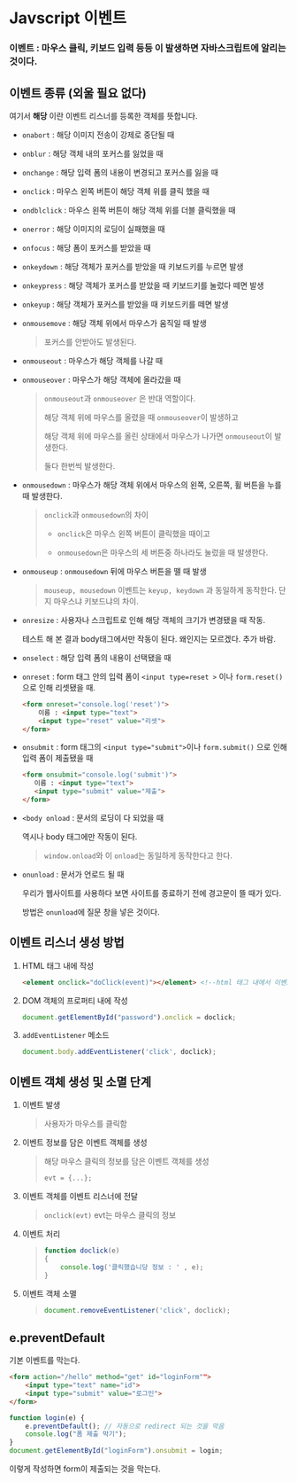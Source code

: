 # Javscript 이벤트

### 이벤트 : 마우스 클릭, 키보드 입력 등등 이 발생하면 자바스크립트에 알리는 것이다.

## 이벤트 종류 (외울 필요 없다)

여기서 **해당** 이란 이벤트 리스너를 등록한 객체를 뜻합니다.

* `onabort` : 해당 이미지 전송이 강제로 중단될 때

* `onblur` : 해당 객체 내의 포커스를 잃었을 때

* `onchange` : 해당 입력 폼의 내용이 변경되고 포커스를 잃을 때

* `onclick` : 마우스 왼쪽 버튼이 해당 객체 위를 클릭 했을 때

* `ondblclick` : 마우스 왼쪽 버튼이 해당 객체 위를 더블 클릭했을 때

* `onerror` : 해당 이미지의 로딩이 실패했을 때

* `onfocus` : 해당 폼이 포커스를 받았을 때

* `onkeydown` : 해당 객체가 포커스를 받았을 때 키보드키를 누르면 발생

* `onkeypress` : 해당 객체가 포커스를 받았을 때 키보드키를 눌렀다 떼면 발생

* `onkeyup` : 해당 객체가 포커스를 받았을 때 키보드키를 떼면 발생

* `onmousemove` : 해당 객체 위에서 마우스가 움직일 때 발생

  > 포커스를 안받아도 발생된다.

* `onmouseout` : 마우스가 해당 객체를 나갈 때

* `onmouseover` : 마우스가 해당 객체에 올라갔을 때

  > `onmouseout`과 `onmouseover` 은 반대 역할이다.
  > 
  > 해당 객체 위에 마우스를 올렸을 때 `onmouseover`이 발생하고
  > 
  > 해당 객체 위에 마우스를 올린 상태에서 마우스가 나가면 `onmouseout`이 발생한다.
  > 
  > 둘다 한번씩 발생한다.

* `onmousedown` : 마우스가 해당 객체 위에서 마우스의 왼쪽, 오른쪽, 휠 버튼을 누를 때 발생한다.

  > `onclick`과 `onmousedown`의 차이
  > 
  > * `onclick`은 마우스 왼쪽 버튼이 클릭했을 때이고
  > 
  > * `onmousedown`은 마우스의 세 버튼중 하나라도 눌렀을 때 발생한다.

* `onmouseup` : `onmousedown` 뒤에 마우스 버튼을 뗄 때 발생

  > `mouseup, mousedown` 이벤트는 `keyup, keydown` 과 동일하게 동작한다. 단지 마우스냐 키보드냐의 차이.

* `onresize` : 사용자나 스크립트로 인해 해당 객체의 크기가 변경됐을 때 작동. 

  테스트 해 본 결과 body태그에서만 작동이 된다. 왜인지는 모르겠다. 추가 바람.

* `onselect` : 해당 입력 폼의 내용이 선택됐을 때

* `onreset` : form 태그 안의 입력 폼이 `<input type=reset >`  이나 `form.reset()`으로 인해 리셋됐을 때.

  ```html
  <form onreset="console.log('reset')">
      이름 : <input type="text">
      <input type="reset" value="리셋">
  </form>
  ```

* `onsubmit` : form 태그의 `<input type="submit">`이나 `form.submit()` 으로 인해 입력 폼이 제출됐을 때

  ```html
  <form onsubmit="console.log('submit')">
     이름 : <input type="text">
     <input type="submit" value="제출">     
  </form>
  ```

* `<body onload` : 문서의 로딩이 다 되었을 때

  역시나 body 태그에만 작동이 된다.

  > `window.onload`와 이 `onload`는 동일하게 동작한다고 한다.

* `onunload` : 문서가 언로드 될 때

  우리가 웹사이트를 사용하다 보면 사이트를 종료하기 전에 경고문이 뜰 때가 있다.

  방법은 `onunload`에 질문 창을 넣은 것이다.



## 이벤트 리스너 생성 방법

1. HTML 태그 내에 작성

   ```html
   <element onclick="doClick(event)"></element> <!--html 태그 내에서 이벤트 객체는 event로 관리한다.-->
   ```

2. DOM 객체의 프로퍼티 내에 작성

   ```javascript
   document.getElementById("password").onclick = doclick;
   ```

3. `addEventListener` 메소드

   ```javascript
   document.body.addEventListener('click', doclick);
   ```

## 이벤트 객체 생성 및 소멸 단계

1. 이벤트 발생

   > 사용자가 마우스를 클릭함

2. 이벤트 정보를 담은 이벤트 객체를 생성

   > 해당 마우스 클릭의 정보를 담은 이벤트 객체를 생성
   > 
   > ```javascript
   > evt = {...};
   > ```

3. 이벤트 객체를 이벤트 리스너에 전달

   > `onclick(evt)` evt는 마우스 클릭의 정보

4. 이벤트 처리

   > ```javascript
   > function doclick(e)
   > {
   >     console.log('클릭했습니당 정보 : ' , e);
   > }
   > ```

5. 이벤트 객체 소멸

   > ```javascript
   > document.removeEventListener('click', doclick);
   > ```



## e.preventDefault

기본 이벤트를 막는다.

```html
<form action="/hello" method="get" id="loginForm"">
    <input type="text" name="id">
    <input type="submit" value="로그인">
</form>
```

```javascript
function login(e) {
    e.preventDefault(); // 자동으로 redirect 되는 것을 막음
    console.log("폼 제출 막기");
}
document.getElementById("loginForm").onsubmit = login;
```

이렇게 작성하면 form이 제출되는 것을 막는다.






















